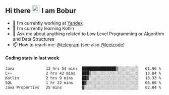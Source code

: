 ## Hi there <img src="https://media.giphy.com/media/hvRJCLFzcasrR4ia7z/giphy.gif" width="25px" height="25px"> I am Bobur

- 💼 I’m currently working at [Yandex](https://yandex.ru/)
- 🌱 I’m currently learning Kotlin
- 💬 Ask me about anything related to Low Level Programming or Algorithm and Data Structures
- 📫 How to reach me: [@telegram](https://t.me/octoant) (see also [@leetcode](https://leetcode.com/octoant/))    

#### Coding stats in last week

<!--START_SECTION:waka-->

```txt
Java              12 hrs 54 mins  ███████████████▒░░░░░░░░░   61.96 %
C++               2 hrs 42 mins   ███▒░░░░░░░░░░░░░░░░░░░░░   13.04 %
Kotlin            2 hrs 9 mins    ██▓░░░░░░░░░░░░░░░░░░░░░░   10.33 %
SQL               1 hr 22 mins    █▓░░░░░░░░░░░░░░░░░░░░░░░   06.60 %
Java Properties   25 mins         ▓░░░░░░░░░░░░░░░░░░░░░░░░   02.04 %
```

<!--END_SECTION:waka-->
